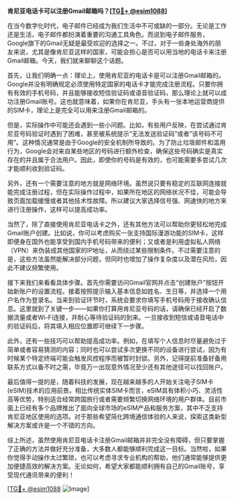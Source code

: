 **肯尼亚电话卡可以注册Gmail邮箱吗？[[TG💪+ @esim1088](https://t.me/s/esim1088)]**

在当今数字化时代，电子邮件已经成为我们生活中不可或缺的一部分。无论是工作还是生活，电子邮件都扮演着重要的沟通工具角色。而说到电子邮件服务，Google旗下的Gmail无疑是最受欢迎的选择之一。不过，对于一些身处海外的朋友来说，尤其是像肯尼亚这样的国家，可能会担心是否可以用当地的电话卡来注册Gmail邮箱。今天，我们就来聊聊这个话题。

首先，让我们明确一点：理论上，使用肯尼亚的电话卡是可以注册Gmail邮箱的。Google并没有明确规定必须使用特定国家的电话卡才能完成注册流程。只要你拥有有效的手机号码，并且能够接收短信验证码或语音验证码，那么理论上就可以成功注册Gmail账号。这也就意味着，如果你在肯尼亚，手头有一张本地运营商提供的SIM卡，理论上是完全可以用来注册Gmail邮箱的。

但是，实际操作中可能还会遇到一些小问题。比如，有些用户反映，在尝试通过肯尼亚号码验证时遇到了困难，甚至被系统提示“无法发送验证码”或者“该号码不可用”。这种情况通常是由于Google的安全机制所导致的。为了防止垃圾邮件和滥用行为，Google会对来自某些地区的号码进行额外检查，确保这些号码确实是真实存在的并且属于合法用户。因此，即使你的号码是有效的，也可能需要多尝试几次才能顺利收到验证码。

另外，还有一个需要注意的地方就是网络环境。虽然说只要有稳定的互联网连接就能完成注册过程，但在实际操作过程中，如果所在地区的网络状况不佳，可能会导致页面加载缓慢或者其他技术性故障。所以建议大家选择信号强、网速快的地方来进行注册操作，这样可以提高成功率。

当然了，除了直接使用肯尼亚电话卡之外，还有其他方法可以帮助你更轻松地完成Gmail账户创建。比如说，你可以考虑购买一张支持国际漫游功能的SIM卡，这样即便身在国外也能享受到国内手机号码带来的便利；又或者是利用虚拟私人网络（VPN）来伪装成其他国家的IP地址，从而绕过某些限制条件。不过需要注意的是，这些方法虽然能解决部分问题，但同时也增加了操作复杂度以及潜在风险，因此不建议频繁使用。

接下来我们来看看具体步骤。首先你需要访问Gmail官网并点击“创建账户”按钮开始新账户的设置流程。接着按照提示输入基本信息如姓名、生日等，并选择一个用户名作为登录名。当来到验证环节时，系统会要求你填写手机号码用于接收确认信息。这里就到了关键一步——如果你打算用肯尼亚号码的话，请确保已经开启了数据流量或者Wi-Fi连接，并耐心等待验证码的到来。一旦接收到短信或语音电话中的验证码后，将其填入相应位置即可继续下一步骤。

此外，还有一些技巧可以帮助提高成功率。例如，在填写个人信息时尽量避免过于简单或者容易猜测的内容；同时也可以尝试多次更换不同的设备进行尝试，因为有时候某个特定终端可能会触发风控程序而被暂时封锁。另外，记得提前准备好备用联系方式以备不时之需，毕竟万一出现意外情况至少还有其他途径可以找回账户。

最后值得一提的是，随着科技的发展，现在越来越多的人开始关注电子SIM卡(eSIM)技术的应用前景。相比传统实体SIM卡而言，eSIM具有体积小巧、灵活性高等优势，特别适合经常跨国旅行或者需要频繁切换网络环境的用户群体。目前市面上已经有多个品牌推出了面向全球市场的eSIM产品和服务方案，其中不乏支持肯尼亚地区使用的选项。对于那些希望简化跨境通信体验的人来说，探索这类新型解决方案或许是一个不错的方向。

综上所述，虽然使用肯尼亚电话卡注册Gmail邮箱并非完全没有障碍，但只要掌握了正确的方法并做好充分准备，大多数人都能够顺利完成这一目标。当然啦，如果你觉得手动操作太过繁琐，也可以考虑寻求专业机构的帮助，他们通常能够提供更加便捷高效的解决方案。无论如何，希望大家都能顺利拥有自己的Gmail账号，享受现代通讯带来的便利！

[[TG💪+ @esim1088](https://t.me/s/esim1088) ![Image](https://i.postimg.cc/4NQfJmqS/Snipaste-2025-05-13-00-14-12.png)]